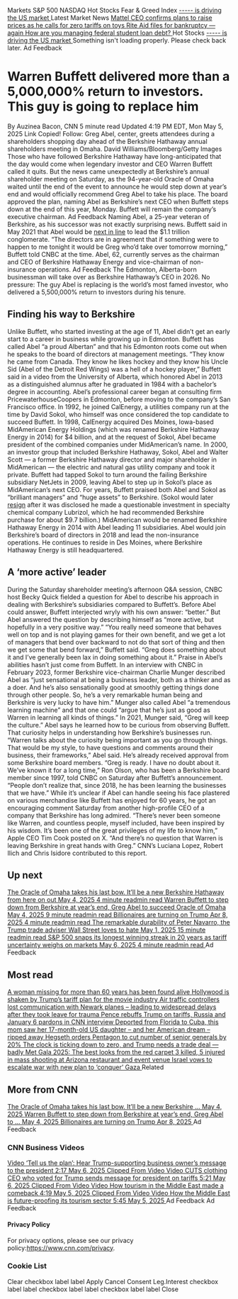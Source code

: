 Markets 
S&P 500
NASDAQ
Hot Stocks 
Fear & Greed Index 
[ ----- is driving the US market ](https://edition.cnn.com/markets/fear-and-greed?utm_source=business_ribbon)
Latest Market News 
[ Mattel CEO confirms plans to raise prices as he calls for zero tariffs on toys ](https://edition.cnn.com/2025/05/05/business/barbie-mattel-toy-tariffs-price-hike?utm_source=business_ribbon)
[ Rite Aid files for bankruptcy — again ](https://edition.cnn.com/2025/05/05/business/rite-aid-bankruptcy?utm_source=business_ribbon)
[ How are you managing federal student loan debt? ](https://edition.cnn.com/2025/05/05/economy/student-loan-debt-bnpl-credit-callout?utm_source=business_ribbon)
Hot Stocks 
[ ----- is driving the US market ](https://edition.cnn.com/markets/fear-and-greed?utm_source=business_ribbon)
Something isn't loading properly. Please check back later.
Ad Feedback
#  Warren Buffett delivered more than a 5,000,000% return to investors. This guy is going to replace him 
By Auzinea Bacon, CNN 
5 minute read 
Updated 4:19 PM EDT, Mon May 5, 2025 
Link Copied! 
Follow:
Greg Abel, center, greets attendees during a shareholders shopping day ahead of the Berkshire Hathaway annual shareholders meeting in Omaha.
David Williams/Bloomberg/Getty Images
Those who have followed Berkshire Hathaway have long-anticipated that the day would come when legendary investor and CEO Warren Buffett called it quits. 
But the news came unexpectedly at Berkshire’s annual shareholder meeting on Saturday, as the 94-year-old Oracle of Omaha waited until the end of the event to announce he would step down at year’s end and would officially recommend Greg Abel to take his place. 
The board approved the plan, naming Abel as Berkshire’s next CEO when Buffett steps down at the end of this year, Monday. Buffett will remain the company’s executive chairman. 
Ad Feedback
Naming Abel, a 25-year veteran of Berkshire, as his successor was not exactly surprising news. Buffett said in May 2021 that Abel would be [next in line](https://www.cnn.com/2021/05/03/investing/warren-buffett-succesor-greg-abel) to lead the $1.1 trillion conglomerate. 
“The directors are in agreement that if something were to happen to me tonight it would be Greg who’d take over tomorrow morning,” Buffett told CNBC at the time. 
Abel, 62, currently serves as the chairman and CEO of Berkshire Hathaway Energy and vice-chairman of non-insurance operations. 
Ad Feedback
The Edmonton, Alberta-born businessman will take over as Berkshire Hathaway’s CEO in 2026. No pressure: The guy Abel is replacing is the world’s most famed investor, who delivered a 5,500,000% return to investors during his tenure. 
##  Finding his way to Berkshire 
Unlike Buffett, who started investing at the age of 11, Abel didn’t get an early start to a career in business while growing up in Edmonton. 
Buffett has called Abel “a proud Albertan” and that his Edmonton roots come out when he speaks to the board of directors at management meetings. “They know he came from Canada. They know he likes hockey and they know his Uncle Sid (Abel of the Detroit Red Wings) was a hell of a hockey player,” Buffett said in a video from the University of Alberta, which honored Abel in 2013 as a distinguished alumnus after he graduated in 1984 with a bachelor’s degree in accounting. 
Abel’s professional career began at consulting firm PricewaterhouseCoopers in Edmonton, before moving to the company’s San Francisco office. In 1992, he joined CalEnergy, a utilities company run at the time by David Sokol, who himself was once considered the top candidate to succeed Buffett. 
In 1998, CalEnergy acquired Des Moines, Iowa-based MidAmerican Energy Holdings (which was renamed Berkshire Hathaway Energy in 2014) for $4 billion, and at the request of Sokol, Abel became president of the combined companies under MidAmerican’s name. 
In 2000, an investor group that included Berkshire Hathaway, Sokol, Abel and Walter Scott — a former Berkshire Hathaway director and major shareholder in MidAmerican — the electric and natural gas utility company and took it private. 
Buffett had tapped Sokol to turn around the failing Berkshire subsidiary NetJets in 2009, leaving Abel to step up in Sokol’s place as MidAmerican’s next CEO. For years, Buffett praised both Abel and Sokol as “brilliant managers” and “huge assets” to Berkshire. 
(Sokol would later [resign](https://money.cnn.com/2011/03/30/news/companies/david_sokol_resigns/index.htm) after it was disclosed he made a questionable investment in specialty chemical company Lubrizol, which he had recommended Berkshire purchase for about $9.7 billion.) 
MidAmerican would be renamed Berkshire Hathaway Energy in 2014 with Abel leading 11 subsidiaries. 
Abel would join Berkshire’s board of directors in 2018 and lead the non-insurance operations. He continues to reside in Des Moines, where Berkshire Hathaway Energy is still headquartered. 
##  A ‘more active’ leader 
During the Saturday shareholder meeting’s afternoon Q&A session, CNBC host Becky Quick fielded a question for Abel to describe his approach in dealing with Berkshire’s subsidiaries compared to Buffett’s. 
Before Abel could answer, Buffett interjected wryly with his own answer: “better.” 
But Abel answered the question by describing himself as “more active, but hopefully in a very positive way.” 
“You really need someone that behaves well on top and is not playing games for their own benefit, and we get a lot of managers that bend over backward to not do that sort of thing and then we get some that bend forward,” Buffett said. “Greg does something about it and I’ve generally been lax in doing something about it.” 
Praise in Abel’s abilities hasn’t just come from Buffett. 
In an interview with CNBC in February 2023, former Berkshire vice-chairman Charlie Munger described Abel as “just sensational at being a business leader, both as a thinker and as a doer. And he’s also sensationally good at smoothly getting things done through other people. So, he’s a very remarkable human being and Berkshire is very lucky to have him.” 
Munger also called Abel “a tremendous learning machine” and that one could “argue that he’s just as good as Warren in learning all kinds of things.” In 2021, Munger said, “Greg will keep the culture.” 
Abel says he learned how to be curious from observing Buffett. That curiosity helps in understanding how Berkshire’s businesses run. 
“Warren talks about the curiosity being important as you go through things. That would be my style, to have questions and comments around their business, their frameworks,” Abel said. 
He’s already received approval from some Berkshire board members. 
“Greg is ready. I have no doubt about it. We’ve known it for a long time,” Ron Olson, who has been a Berkshire board member since 1997, told CNBC on Saturday after Buffett’s announcement. “People don’t realize that, since 2018, he has been learning the businesses that we have.” 
While it’s unclear if Abel can handle seeing his face plastered on various merchandise like Buffett has enjoyed for 60 years, he got an encouraging comment Saturday from another high-profile CEO of a company that Berkshire has long admired. 
“There’s never been someone like Warren, and countless people, myself included, have been inspired by his wisdom. It’s been one of the great privileges of my life to know him,” Apple CEO Tim Cook posted on X. “And there’s no question that Warren is leaving Berkshire in great hands with Greg.” 
CNN’s Luciana Lopez, Robert Ilich and Chris Isidore contributed to this report. 
## Up next
[ The Oracle of Omaha takes his last bow. It’ll be a new Berkshire Hathaway from here on out May 4, 2025  4 minute readmin read ](https://www.cnn.com/2025/05/04/business/warren-buffett-berkshire-retirement?iid=cnn_buildContentRecirc_end_recirc)
[ Warren Buffett to step down from Berkshire at year’s end, Greg Abel to succeed Oracle of Omaha May 4, 2025  9 minute readmin read ](https://www.cnn.com/2025/05/03/business/warren-buffett-berkshire-hathaway-meeting?iid=cnn_buildContentRecirc_end_recirc)
[ Billionaires are turning on Trump Apr 8, 2025  4 minute readmin read ](https://www.cnn.com/2025/04/07/business/bill-ackman-criticize-trump-tariffs-intl/index.html?iid=cnn_buildContentRecirc_end_recirc)
[ The remarkable durability of Peter Navarro, the Trump trade adviser Wall Street loves to hate May 1, 2025  15 minute readmin read ](https://www.cnn.com/2025/05/01/politics/peter-navarro-trump-trade-adviser-wall-street-hate?iid=cnn_buildContentRecirc_end_recirc)
[ S&P 500 snaps its longest winning streak in 20 years as tariff uncertainty weighs on markets May 6, 2025  4 minute readmin read ](https://www.cnn.com/2025/05/05/investing/us-stock-market?iid=cnn_buildContentRecirc_end_recirc)
Ad Feedback
## Most read
[ A woman missing for more than 60 years has been found alive ](https://www.cnn.com/2025/05/05/us/audrey-backeberg-missing-found-alive?iid=cnn_buildContentRecirc_end_recirc)
[ Hollywood is shaken by Trump’s tariff plan for the movie industry ](https://www.cnn.com/2025/05/05/media/movie-tariffs-trump-hollywood?iid=cnn_buildContentRecirc_end_recirc)
[ Air traffic controllers lost communication with Newark planes – leading to widespread delays after they took leave for trauma ](https://www.cnn.com/2025/05/05/us/newark-airport-additional-flight-delays?iid=cnn_buildContentRecirc_end_recirc)
[ Pence rebuffs Trump on tariffs, Russia and January 6 pardons in CNN interview ](https://www.cnn.com/2025/05/05/politics/january-6-pence-trump-tariffs-russia?iid=cnn_buildContentRecirc_end_recirc)
[ Deported from Florida to Cuba, this mom saw her 17-month-old US daughter – and her American dream – ripped away ](https://www.cnn.com/2025/05/05/americas/heidy-sanchez-cuba-mom-deported-us-daughter-intl-latam?iid=cnn_buildContentRecirc_end_recirc)
[ Hegseth orders Pentagon to cut number of senior generals by 20% ](https://www.cnn.com/2025/05/05/politics/hegseth-orders-pentagon-cut-senior-generals?iid=cnn_buildContentRecirc_end_recirc)
[ The clock is ticking down to zero, and Trump needs a trade deal — badly ](https://www.cnn.com/2025/05/05/business/trade-war-deal-trump?iid=cnn_buildContentRecirc_end_recirc)
[ Met Gala 2025: The best looks from the red carpet ](https://www.cnn.com/2025/05/05/style/met-gala-2025-red-carpet-fashion?iid=cnn_buildContentRecirc_end_recirc)
[ 3 killed, 5 injured in mass shooting at Arizona restaurant and event venue ](https://www.cnn.com/2025/05/05/us/shooting-glendale-arizona-multiple-injured-hnk?iid=cnn_buildContentRecirc_end_recirc)
[ Israel vows to escalate war with new plan to ‘conquer’ Gaza ](https://www.cnn.com/2025/05/05/middleeast/israel-gaza-expansion-hnk-intl?iid=cnn_buildContentRecirc_end_recirc)
Related
## More from CNN
[ The Oracle of Omaha takes his last bow. It’ll be a new Berkshire ... May 4, 2025  ](https://www.cnn.com/2025/05/04/business/warren-buffett-berkshire-retirement?iid=cnn_buildContentRecirc_end_recirc)
[ Warren Buffett to step down from Berkshire at year’s end, Greg Abel to ... May 4, 2025  ](https://www.cnn.com/2025/05/03/business/warren-buffett-berkshire-hathaway-meeting?iid=cnn_buildContentRecirc_end_recirc)
[ Billionaires are turning on Trump Apr 8, 2025  ](https://www.cnn.com/2025/04/07/business/bill-ackman-criticize-trump-tariffs-intl/index.html?iid=cnn_buildContentRecirc_end_recirc)
Ad Feedback
### CNN Business Videos
[ Video ‘Tell us the plan’: Hear Trump-supporting business owner’s message to the president 2:17 May 6, 2025  ](https://edition.cnn.com/2025/05/05/business/video/trump-supporting-business-owner-tariffs-lead-digvid)
[ Clipped From Video ](https://edition.cnn.com/2025/05/05/business/video/the-lead-donald-trump-tariffs-clothes-china-mexico-cuts-us-jake-tapper) [ Video CUTS clothing CEO who voted for Trump sends message for president on tariffs 5:21 May 6, 2025  ](https://edition.cnn.com/2025/05/05/business/video/the-lead-donald-trump-tariffs-clothes-china-mexico-cuts-us-jake-tapper)
[ Clipped From Video ](https://edition.cnn.com/2025/05/05/business/video/tourism-comeback-middle-east-spc) [ Video How tourism in the Middle East made a comeback 4:19 May 5, 2025  ](https://edition.cnn.com/2025/05/05/business/video/tourism-comeback-middle-east-spc)
[ Clipped From Video ](https://edition.cnn.com/2025/05/05/business/video/middle-east-future-proofing-tourism-spc) [ Video How the Middle East is future-proofing its tourism sector 5:45 May 5, 2025  ](https://edition.cnn.com/2025/05/05/business/video/middle-east-future-proofing-tourism-spc)
Ad Feedback
Ad Feedback
#### Privacy Policy
For privacy options, please see our privacy policy:<https://www.cnn.com/privacy>.
### Cookie List
Clear
checkbox label label
Apply Cancel
Consent Leg.Interest
checkbox label label
checkbox label label
checkbox label label
Close
